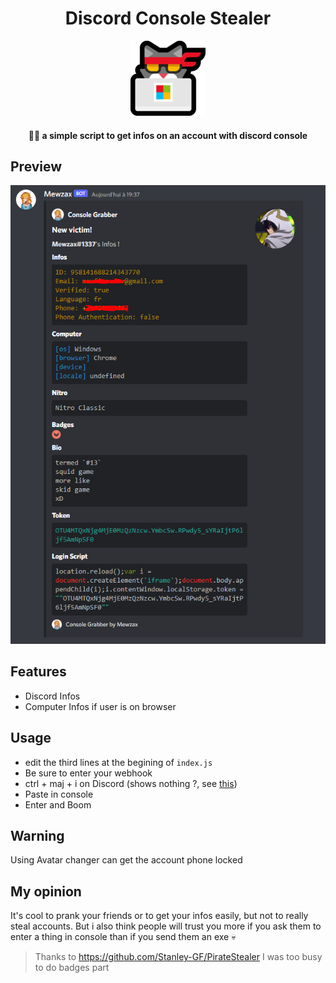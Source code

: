 <h1 align="center">Discord Console Stealer</h1>
<p align="center">
<img src="./logo.png">
</p>

<h4 align='center'>🐱‍💻 a simple script to get infos on an account with discord console</h4>

## Preview

<img src="./Capture.PNG">

## Features

- Discord Infos
- Computer Infos if user is on browser

## Usage

- edit the third lines at the begining of `index.js`
- Be sure to enter your webhook
- ctrl + maj + i on Discord (shows nothing ?, see [this](guide/README.md))
- Paste in console
- Enter and Boom

## Warning

Using Avatar changer can get the account phone locked

## My opinion

It's cool to prank your friends or to get your infos easily, but not to really steal accounts.
But i also think people will trust you more if you ask them to enter a thing in console than if you send them an exe 💀

> Thanks to https://github.com/Stanley-GF/PirateStealer I was too busy to do badges part
